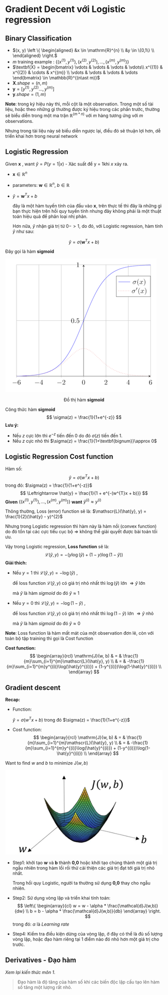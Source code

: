 # Gradient Decent với Logistic regression

## Binary Classification



- $(x, y)  \left \{
    \begin{aligned}
      &x \in \mathrm{R}^{n} \\
      &y \in \{0,1\} \\
    \end{aligned} \right.$
- $m$ training example : $\{(x^{(1)}, y^{(1)}), (x^{(2)}, y^{(2)}), ..., (x^{(m)}, y^{(m)})\}$
- $\textbf{X} = \begin{bmatrix}
  \vdots  & \vdots  & \vdots & \vdots\\
   x^{(1)} & x^{(2)} & \cdots   & x^{(m)} \\
   \vdots & \vdots & \vdots & \vdots
  \end{bmatrix} \in \mathbb{R}^{(n\ast m)}$
- $\textbf{X}.shape = (n, m)$
- $\textbf{y} = [y^{(1)}, y^{(2)} ... , y^{(m)}]$
- $\textbf{y}.shape = (1,m)$

**Note**: trong ký hiệu này thì, mỗi cột là một observation. Trong một số tài liệu, hoặc theo những gì thường được ký hiệu trong các phần trước, thường sẽ biểu diễn trong một ma trận $\mathbb{R}^{(m\ast n)}$ với $m$ hàng tương ứng với $m$ observations.

Nhưng trong tài liệu này sẽ biểu diễn ngược lại, điều đó sẽ thuận lợi hơn, dễ triển khai hơn trong neural network

## Logistic Regression

Given $\textbf{x}$ , want $\hat{y} = P(y=1 | x)$ - Xác suất để y = 1khi $x$ xảy ra.

-  $\textbf{x} \in\mathbb{R}^{n}$

- parameters: $\textbf{w} \in \mathbb{R}^{n}$, $b \in \mathbb{R}$

- $\hat{y} = \textbf{w}^{T}x + b$ 

  đây là một hàm tuyến tính của đầu vào $\textbf{x}$, trên thực tế thì đây là những gì bạn thực hiện trên hồi quy tuyến tính nhưng đây không phải là một thuật toán hiệu quả để phân loại nhị phân.

  Hơn nữa, $\hat{y}$ nhận giá trị từ $0 -> 1$, do đó, với Logistic regression, hàm tính $\hat{y}$ như sau:

$$
\hat{y} =\sigma(\textbf{w}^{T}x + b)
$$

Đây gọi là hàm **sigmoid**

![sigmoid-graph](images/sigmoid-graph.png)

<center>Đồ thị hàm <b>sigmoid</b></center>

Công thức hàm **sigmoid**
$$
\sigma(z) = \frac{1}{1+e^{-z}}
$$
**Lưu ý:**

- Nếu $z$ cực lớn thì $e^{-z}$ tiến đến 0 do đó $\sigma(z)$ tiến đến 1.
- Nếu $z$ cực nhỏ thì $\sigma(z) = \frac{1}{1+\textbf{bignum}}\approx 0$



## Logistic Regression Cost function

Hàm số:
$$
\hat{y} = \sigma(w^{T}x + b)
$$
trong đó:  $\sigma(z) = \frac{1}{1+e^{-z}}$
$$
\Leftrightarrow  \hat{y} = \frac{1}{1 + e^{-(w^{T}x + b)}}
$$
**Given** $\{(x^{(1)}, y^{(1)}), ... , (x^{(m)}, y^{(m)}) \}$ **want** $\hat{y}^{(i)} \approx y^{(i)}$

Thông thường, Loss (error) function sẽ là: $\mathscr{L}(\hat{y}, y) = \frac{1}{2}(\hat{y} - y)^{2}$

Nhưng trong Logistic regression thì hàm này là hàm nồi (convex function) do đó tồn tại các cực tiểu cục bộ => không thể giải quyết được bài toán tối ưu.

Vậy trong Logistic regression, **Loss function** sẽ là:
$$
\mathscr{L}(\hat{y}, y) = -(y\log(\hat{y}) + (1-y)\log(1-\hat{y}))
$$
**Giải thích:**

* Nếu $y=1$  thì $\mathscr{L}(\hat{y}, y) = -\log(\hat{y})$ , 

  để loss function $\mathscr{L}(\hat{y}, y)$ có giá trị nhỏ nhất thì $\log(\hat{y})$ lớn $\Rightarrow \hat{y}$ lớn

  mà $\hat{y}$ là hàm *sigmoid* do đó $\hat{y} \approx  1$ 

* Nếu $y=0$  thì $\mathscr{L}(\hat{y}, y) = -\log(1-\hat{y})$ , 

  để loss function $\mathscr{L}(\hat{y}, y)$ có giá trị nhỏ nhất thì $\log(1-\hat{y})$ lớn $\Rightarrow \hat{y}$ nhỏ

  mà $\hat{y}$ là hàm *sigmoid* do đó $\hat{y} \approx  0$ 

**Note**: Loss function là hàm mất mát của một observation đơn lẻ, còn với toàn bộ tập training thì gọi là Cost function

**Cost function:**
$$
\begin{array}{rcl}
\mathrm{J}(w, b) & = & \frac{1}{m}\sum_{i=1}^{m}\mathscr{L}(\hat{y}, y) \\
 & = & -\frac{1}{m}\sum_{i=1}^{m}y^{(i)}\log(\hat{y}^{(i)}) + (1-y^{(i)})\log(1-\hat{y}^{(i)}) \\
\end{array}
$$

## Gradient descent

**Recap:**

- Function:

  $\hat{y} = \sigma(w^{T}x + b)$ trong đó $\sigma(z) = \frac{1}{1+e^{-z}}$

- Cost function:
  $$
  \begin{array}{rcl}
  \mathrm{J}(w, b) & = & \frac{1}{m}\sum_{i=1}^{m}\mathscr{L}(\hat{y}, y) \\
   & = & -\frac{1}{m}\sum_{i=1}^{m}y^{(i)}\log(\hat{y}^{(i)}) + (1-y^{(i)})\log(1-\hat{y}^{(i)}) \\
  \end{array}
  $$
  

Want to find $w$ and $b$ to minimize $\mathrm{J}(w, b)$ 

![cost-function1](images/cost-function1.png)

- Step1: khởi tạo **w** và **b** thành **0,0** hoặc khởi tạo chúng thành một giá trị ngẫu nhiên trong hàm lồi rồi thử cải thiện các giá trị đạt tới giá trị nhỏ nhất.

  Trong hồi quy Logistic, người ta thường sử dụng **0,0** thay cho ngẫu nhiên.

- Step2: Sử dụng vòng lặp và triển khai tính toán:
  $$
  \left\{ \begin{array}{cl}
  w = w - \alpha * \frac{\mathcal{d}J(w,b)}{dw} \\
  b = b - \alpha * \frac{\mathcal{d}J(w,b)}{db}
  \end{array} \right.
  $$
  trong đó: $\alpha$ là *Learning rate*

- Step4: Kiểm tra điều kiện dừng của vòng lặp, ở đây có thể là đủ số lượng vòng lặp, hoặc đạo hàm riêng tại 1 điểm nào đó nhỏ hơn một giá trị cho trước.



## Derivatives - Đạo hàm

*Xem lại kiến thức môn 1.*

> Đạo hàm là độ tăng của hàm số khi các biến độc lập cấu tạo lên hàm số tăng một lượng rất nhỏ.



